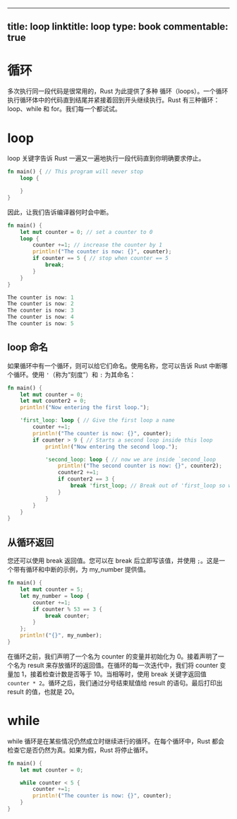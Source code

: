 
---
title: loop
linktitle: loop
type: book
commentable: true
---

# 循环

多次执行同一段代码是很常用的，Rust 为此提供了多种 循环（loops）。一个循环执行循环体中的代码直到结尾并紧接着回到开头继续执行。Rust 有三种循环：loop、while 和 for。我们每一个都试试。

# loop

loop 关键字告诉 Rust 一遍又一遍地执行一段代码直到你明确要求停止。

```rs
fn main() { // This program will never stop
    loop {

    }
}
```

因此，让我们告诉编译器何时会中断。

```rs
fn main() {
    let mut counter = 0; // set a counter to 0
    loop {
        counter +=1; // increase the counter by 1
        println!("The counter is now: {}", counter);
        if counter == 5 { // stop when counter == 5
            break;
        }
    }
}

The counter is now: 1
The counter is now: 2
The counter is now: 3
The counter is now: 4
The counter is now: 5
```

## loop 命名

如果循环中有一个循环，则可以给它们命名。使用名称，您可以告诉 Rust 中断哪个循环。使用 `'`（称为“刻度”）和 `:` 为其命名：

```rs
fn main() {
    let mut counter = 0;
    let mut counter2 = 0;
    println!("Now entering the first loop.");

    'first_loop: loop { // Give the first loop a name
        counter +=1;
        println!("The counter is now: {}", counter);
        if counter > 9 { // Starts a second loop inside this loop
            println!("Now entering the second loop.");

            'second_loop: loop { // now we are inside `second_loop
                println!("The second counter is now: {}", counter2);
                counter2 +=1;
                if counter2 == 3 {
                    break 'first_loop; // Break out of 'first_loop so we can exit the program
                }
            }
        }
    }
}
```

## 从循环返回

您还可以使用 break 返回值。您可以在 break 后立即写该值，并使用 `;`。这是一个带有循环和中断的示例，为 my_number 提供值。

```rs
fn main() {
    let mut counter = 5;
    let my_number = loop {
        counter +=1;
        if counter % 53 == 3 {
            break counter;
        }
    };
    println!("{}", my_number);
}
```

在循环之前，我们声明了一个名为 counter 的变量并初始化为 0。接着声明了一个名为 result 来存放循环的返回值。在循环的每一次迭代中，我们将 counter 变量加 1，接着检查计数是否等于 10。当相等时，使用 break 关键字返回值 `counter * 2`。循环之后，我们通过分号结束赋值给 result 的语句。最后打印出 result 的值，也就是 20。

# while

while 循环是在某些情况仍然成立时继续进行的循环。在每个循环中，Rust 都会检查它是否仍然为真。如果为假，Rust 将停止循环。

```rs
fn main() {
    let mut counter = 0;

    while counter < 5 {
        counter +=1;
        println!("The counter is now: {}", counter);
    }
}
```

    